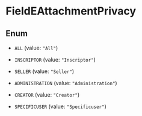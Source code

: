 

# FieldEAttachmentPrivacy

## Enum


* `ALL` (value: `"All"`)

* `INSCRIPTOR` (value: `"Inscriptor"`)

* `SELLER` (value: `"Seller"`)

* `ADMINISTRATION` (value: `"Administration"`)

* `CREATOR` (value: `"Creator"`)

* `SPECIFICUSER` (value: `"Specificuser"`)



